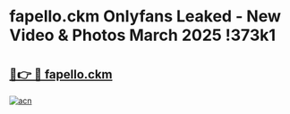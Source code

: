 # fapello.ckm Onlyfans Leaked - New Video & Photos March 2025 !373k1

# <h2><a href="https://tbjazy.iuczelnia.edu.pl?title=fapello.ckm&ref=373k1">🔗👉 🔴 fapello.ckm</a></h2>

[![acn](https://github.com/user-attachments/assets/0f9c940e-d8b0-45ae-aac7-cd30a18b3e1c)](https://tbjazy.iuczelnia.edu.pl?title=fapello.ckm&ref=373k1)

